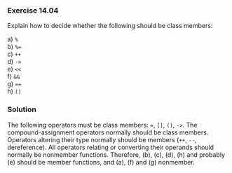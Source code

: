 ### Exercise 14.04

Explain how to decide whether the following should be class members:

a) `%`  
b) `%=`  
c) `++`  
d) `->`  
e) `<<`  
f) `&&`  
g) `==`  
h) `()`

### Solution

The following operators must be class members: `=`, `[]`, `()`, `->`. The
compound-assignment operators normally should be class members. Operators
altering their type normally should be members (`++`, `--`, dereference). All
operators relating or converting their operands should normally be nonmember
functions. Therefore, (b), (c), (d), (h) and probably (e) should be member
functions, and (a), (f) and (g) nonmember.
